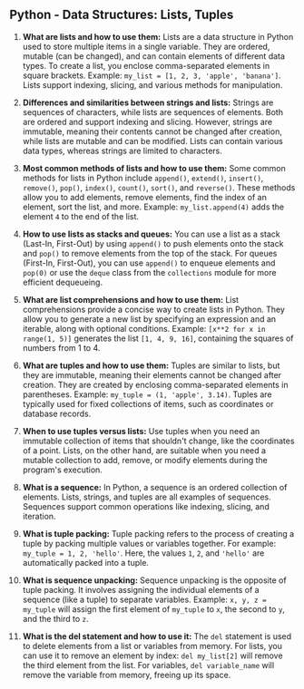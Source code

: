 ## Python - Data Structures: Lists, Tuples

1. **What are lists and how to use them:**
   Lists are a data structure in Python used to store multiple items in a single variable. They are ordered, mutable (can be changed), and can contain elements of different data types. To create a list, you enclose comma-separated elements in square brackets. Example: `my_list = [1, 2, 3, 'apple', 'banana']`. Lists support indexing, slicing, and various methods for manipulation.

2. **Differences and similarities between strings and lists:**
   Strings are sequences of characters, while lists are sequences of elements. Both are ordered and support indexing and slicing. However, strings are immutable, meaning their contents cannot be changed after creation, while lists are mutable and can be modified. Lists can contain various data types, whereas strings are limited to characters.

3. **Most common methods of lists and how to use them:**
   Some common methods for lists in Python include `append()`, `extend()`, `insert()`, `remove()`, `pop()`, `index()`, `count()`, `sort()`, and `reverse()`. These methods allow you to add elements, remove elements, find the index of an element, sort the list, and more. Example: `my_list.append(4)` adds the element `4` to the end of the list.

4. **How to use lists as stacks and queues:**
   You can use a list as a stack (Last-In, First-Out) by using `append()` to push elements onto the stack and `pop()` to remove elements from the top of the stack. For queues (First-In, First-Out), you can use `append()` to enqueue elements and `pop(0)` or use the `deque` class from the `collections` module for more efficient dequeueing.

5. **What are list comprehensions and how to use them:**
   List comprehensions provide a concise way to create lists in Python. They allow you to generate a new list by specifying an expression and an iterable, along with optional conditions. Example: `[x**2 for x in range(1, 5)]` generates the list `[1, 4, 9, 16]`, containing the squares of numbers from 1 to 4.

6. **What are tuples and how to use them:**
   Tuples are similar to lists, but they are immutable, meaning their elements cannot be changed after creation. They are created by enclosing comma-separated elements in parentheses. Example: `my_tuple = (1, 'apple', 3.14)`. Tuples are typically used for fixed collections of items, such as coordinates or database records.

7. **When to use tuples versus lists:**
   Use tuples when you need an immutable collection of items that shouldn't change, like the coordinates of a point. Lists, on the other hand, are suitable when you need a mutable collection to add, remove, or modify elements during the program's execution.

8. **What is a sequence:**
   In Python, a sequence is an ordered collection of elements. Lists, strings, and tuples are all examples of sequences. Sequences support common operations like indexing, slicing, and iteration.

9. **What is tuple packing:**
   Tuple packing refers to the process of creating a tuple by packing multiple values or variables together. For example: `my_tuple = 1, 2, 'hello'`. Here, the values `1`, `2`, and `'hello'` are automatically packed into a tuple.

10. **What is sequence unpacking:**
    Sequence unpacking is the opposite of tuple packing. It involves assigning the individual elements of a sequence (like a tuple) to separate variables. Example: `x, y, z = my_tuple` will assign the first element of `my_tuple` to `x`, the second to `y`, and the third to `z`.

11. **What is the del statement and how to use it:**
    The `del` statement is used to delete elements from a list or variables from memory. For lists, you can use it to remove an element by index: `del my_list[2]` will remove the third element from the list. For variables, `del variable_name` will remove the variable from memory, freeing up its space.
